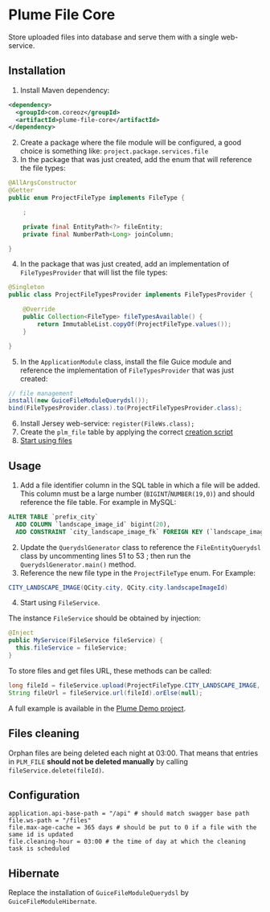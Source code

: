 Plume File Core
===============

Store uploaded files into database and serve them with a single web-service.

Installation
------------
1. Install Maven dependency:
```xml
<dependency>
  <groupId>com.coreoz</groupId>
  <artifactId>plume-file-core</artifactId>
</dependency>
```
2. Create a package where the file module will be configured,
a good choice is something like: `project.package.services.file`
3. In the package that was just created, add the enum that will reference the file types:
```java
@AllArgsConstructor
@Getter
public enum ProjectFileType implements FileType {

	;

	private final EntityPath<?> fileEntity;
	private final NumberPath<Long> joinColumn;

}
```
4. In the package that was just created, add an implementation of `FileTypesProvider`
that will list the file types:
```java
@Singleton
public class ProjectFileTypesProvider implements FileTypesProvider {

	@Override
	public Collection<FileType> fileTypesAvailable() {
		return ImmutableList.copyOf(ProjectFileType.values());
	}

}
```
5. In the `ApplicationModule` class, install the file Guice module
and reference the implementation of `FileTypesProvider` that was just created:
```java
// file management
install(new GuiceFileModuleQuerydsl());
bind(FileTypesProvider.class).to(ProjectFileTypesProvider.class);
```
6. Install Jersey web-service: `register(FileWs.class);`
7. Create the `plm_file` table by applying the correct [creation script](sql/)
8. [Start using files](#usage)

Usage
-----
1. Add a file identifier column in the SQL table in which a file will be added.
This column must be a large number (`BIGINT`/`NUMBER(19,0)`) and should reference the file table.
For example in MySQL:
```sql
ALTER TABLE `prefix_city`
  ADD COLUMN `landscape_image_id` bigint(20),
  ADD CONSTRAINT `city_landscape_image_fk` FOREIGN KEY (`landscape_image_id`) REFERENCES `PLM_FILE` (`id`);
```
2. Update the `QuerydslGenerator` class to reference the `FileEntityQuerydsl` class
by uncommenting lines 51 to 53 ; then run the `QuerydslGenerator.main()` method.
3. Reference the new file type in the `ProjectFileType` enum. For Example:
```java
CITY_LANDSCAPE_IMAGE(QCity.city, QCity.city.landscapeImageId)
```
4. Start using `FileService`.

The instance `FileService` should be obtained by injection:
```java
@Inject
public MyService(FileService fileService) {
  this.fileService = fileService;
}
```
To store files and get files URL, these methods can be called:
```java
long fileId = fileService.upload(ProjectFileType.CITY_LANDSCAPE_IMAGE, fileData).getId();
String fileUrl = fileService.url(fileId).orElse(null);
```

A full example is available in the
[Plume Demo project](https://github.com/Coreoz/Plume-demo/tree/master/plume-demo-full-guice-jersey).

Files cleaning
--------------
Orphan files are being deleted each night at 03:00.
That means that entries in `PLM_FILE` **should not be deleted manually** by calling `fileService.delete(fileId)`.

Configuration
-------------
```
application.api-base-path = "/api" # should match swagger base path
file.ws-path = "/files"
file.max-age-cache = 365 days # should be put to 0 if a file with the same id is updated
file.cleaning-hour = 03:00 # the time of day at which the cleaning task is scheduled
```

Hibernate
---------
Replace the installation of `GuiceFileModuleQuerydsl` by `GuiceFileModuleHibernate`.

